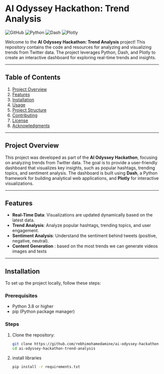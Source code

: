 
# AI Odyssey Hackathon: Trend Analysis

![GitHub](https://img.shields.io/badge/license-MIT-blue)
![Python](https://img.shields.io/badge/Python-3.8%2B-blue)
![Dash](https://img.shields.io/badge/Dash-2.0%2B-orange)
![Plotly](https://img.shields.io/badge/Plotly-5.0%2B-green)

Welcome to the **AI Odyssey Hackathon: Trend Analysis** project! This repository contains the code and resources for analyzing and visualizing trends from Twitter data. The project leverages Python, Dash, and Plotly to create an interactive dashboard for exploring real-time trends and insights.

---

## Table of Contents
1. [Project Overview](#project-overview)
2. [Features](#features)
3. [Installation](#installation)
4. [Usage](#usage)
5. [Project Structure](#project-structure)
6. [Contributing](#contributing)
7. [License](#license)
8. [Acknowledgments](#acknowledgments)

---

## Project Overview

This project was developed as part of the **AI Odyssey Hackathon**, focusing on analyzing trends from Twitter data. The goal is to provide a user-friendly dashboard that visualizes key insights, such as popular hashtags, trending topics, and sentiment analysis. The dashboard is built using **Dash**, a Python framework for building analytical web applications, and **Plotly** for interactive visualizations.

---

## Features

- **Real-Time Data**: Visualizations are updated dynamically based on the latest data.
- **Trend Analysis**: Analyze popular hashtags, trending topics, and user engagement.
- **Sentiment Analysis**: Understand the sentiment behind tweets (positive, negative, neutral).
- **Content Generation** : based on the most trends we can generate videos images and texts 
---

## Installation

To set up the project locally, follow these steps:

### Prerequisites
- Python 3.8 or higher
- pip (Python package manager)

### Steps
1. Clone the repository:
   ```bash
   git clone https://github.com/rebhimohamedamine/ai-odyssey-hackathon-trend-analysis.git
   cd ai-odyssey-hackathon-trend-analysis
2. install libraries
    ```bash
    pip install -r requirements.txt
   
